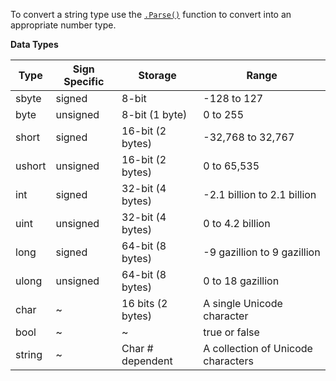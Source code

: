 To convert a string type use the [`.Parse()`](https://docs.microsoft.com/en-us/dotnet/csharp/programming-guide/types/how-to-convert-a-string-to-a-number) function to convert into an appropriate number type.


**Data Types**

| Type	| Sign Specific | Storage |	Range |
| --- | --- | --- | --- |
| sbyte	| signed | 8-bit | -128 to 127 | 
| byte	| unsigned | 8-bit (1 byte)	| 0 to 255| 
| short	| signed | 16-bit (2 bytes)	| -32,768 to 32,767| 
| ushort	| unsigned | 16-bit (2 bytes)	| 0 to 65,535|
| int	| signed | 32-bit (4 bytes)	| -2.1 billion to 2.1 billion| 
| uint	| unsigned | 32-bit (4 bytes)	| 0 to 4.2 billion| 
| long	| signed | 64-bit (8 bytes)	| -9 gazillion to 9 gazillion| 
| ulong	| unsigned | 64-bit (8 bytes)	| 0 to 18 gazillion| 
| char	| ~ | 16 bits (2 bytes)	| A single Unicode character| 
| bool	| ~ | ~ |	true or false| 
|string	| ~ | Char # dependent | A collection of Unicode characters |
